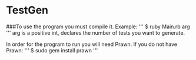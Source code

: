 TestGen
=======

###To use the program you must compile it.
Example:
'''
$ ruby Main.rb arg
'''
arg is a positive int, declares the number of tests you want to generate.

In order for the program to run you will need Prawn.
If you do not have Prawn:
'''
$ sudo gem install prawn
'''  